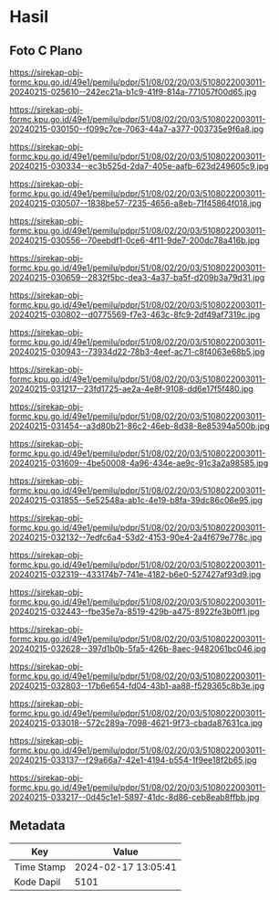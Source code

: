 # Hasil

## Foto C Plano

https://sirekap-obj-formc.kpu.go.id/49e1/pemilu/pdpr/51/08/02/20/03/5108022003011-20240215-025610--242ec21a-b1c9-41f9-814a-771057f00d65.jpg

https://sirekap-obj-formc.kpu.go.id/49e1/pemilu/pdpr/51/08/02/20/03/5108022003011-20240215-030150--f099c7ce-7063-44a7-a377-003735e9f6a8.jpg

https://sirekap-obj-formc.kpu.go.id/49e1/pemilu/pdpr/51/08/02/20/03/5108022003011-20240215-030334--ec3b525d-2da7-405e-aafb-623d249605c9.jpg

https://sirekap-obj-formc.kpu.go.id/49e1/pemilu/pdpr/51/08/02/20/03/5108022003011-20240215-030507--1838be57-7235-4656-a8eb-71f45864f018.jpg

https://sirekap-obj-formc.kpu.go.id/49e1/pemilu/pdpr/51/08/02/20/03/5108022003011-20240215-030556--70eebdf1-0ce6-4f11-9de7-200dc78a416b.jpg

https://sirekap-obj-formc.kpu.go.id/49e1/pemilu/pdpr/51/08/02/20/03/5108022003011-20240215-030659--2832f5bc-dea3-4a37-ba5f-d209b3a79d31.jpg

https://sirekap-obj-formc.kpu.go.id/49e1/pemilu/pdpr/51/08/02/20/03/5108022003011-20240215-030802--d0775569-f7e3-463c-8fc9-2df49af7319c.jpg

https://sirekap-obj-formc.kpu.go.id/49e1/pemilu/pdpr/51/08/02/20/03/5108022003011-20240215-030943--73934d22-78b3-4eef-ac71-c8f4063e68b5.jpg

https://sirekap-obj-formc.kpu.go.id/49e1/pemilu/pdpr/51/08/02/20/03/5108022003011-20240215-031217--23fd1725-ae2a-4e8f-9108-dd6e17f5f480.jpg

https://sirekap-obj-formc.kpu.go.id/49e1/pemilu/pdpr/51/08/02/20/03/5108022003011-20240215-031454--a3d80b21-86c2-46eb-8d38-8e85394a500b.jpg

https://sirekap-obj-formc.kpu.go.id/49e1/pemilu/pdpr/51/08/02/20/03/5108022003011-20240215-031609--4be50008-4a96-434e-ae9c-91c3a2a98585.jpg

https://sirekap-obj-formc.kpu.go.id/49e1/pemilu/pdpr/51/08/02/20/03/5108022003011-20240215-031855--5e52548a-ab1c-4e19-b8fa-39dc86c06e95.jpg

https://sirekap-obj-formc.kpu.go.id/49e1/pemilu/pdpr/51/08/02/20/03/5108022003011-20240215-032132--7edfc6a4-53d2-4153-90e4-2a4f679e778c.jpg

https://sirekap-obj-formc.kpu.go.id/49e1/pemilu/pdpr/51/08/02/20/03/5108022003011-20240215-032319--433174b7-741e-4182-b6e0-527427af93d9.jpg

https://sirekap-obj-formc.kpu.go.id/49e1/pemilu/pdpr/51/08/02/20/03/5108022003011-20240215-032443--fbe35e7a-8519-429b-a475-8922fe3b0ff1.jpg

https://sirekap-obj-formc.kpu.go.id/49e1/pemilu/pdpr/51/08/02/20/03/5108022003011-20240215-032628--397d1b0b-5fa5-426b-8aec-9482061bc046.jpg

https://sirekap-obj-formc.kpu.go.id/49e1/pemilu/pdpr/51/08/02/20/03/5108022003011-20240215-032803--17b6e654-fd04-43b1-aa88-f529365c8b3e.jpg

https://sirekap-obj-formc.kpu.go.id/49e1/pemilu/pdpr/51/08/02/20/03/5108022003011-20240215-033018--572c289a-7098-4621-9f73-cbada87631ca.jpg

https://sirekap-obj-formc.kpu.go.id/49e1/pemilu/pdpr/51/08/02/20/03/5108022003011-20240215-033137--f29a66a7-42e1-4194-b554-1f9ee18f2b65.jpg

https://sirekap-obj-formc.kpu.go.id/49e1/pemilu/pdpr/51/08/02/20/03/5108022003011-20240215-033217--0d45c1e1-5897-41dc-8d86-ceb8eab8ffbb.jpg


## Metadata

| Key        | Value               |
| ---------- | ------------------- |
| Time Stamp | 2024-02-17 13:05:41 |
| Kode Dapil | 5101                |



